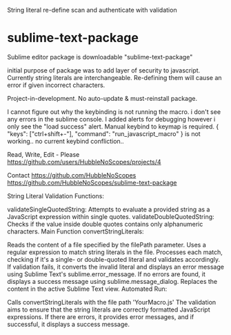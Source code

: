 String literal re-define scan and authenticate with validation
# sublime-text-package
Sublime editor package is downloadable "sublime-text-package"

initial purpose of package was to add layer of security to javascript. Currently string literals are interchangeable. Re-defining them will cause an error if given incorrect characters.

Project-in-development. No auto-update & must-reinstall package.

I cannot figure out why the keybinding is not running the macro.
i don't see any errors in the sublime console. 
I added alerts for debugging however i only see the "load success" alert.
Manual keybind to keymap is required. { "keys": ["ctrl+shift+-"], "command": "run_javascript_macro" } is not working..
no current keybind confliction..


Read, Write, Edit - Please
https://github.com/users/HubbleNoScopes/projects/4

Contact
https://github.com/HubbleNoScopes
https://github.com/HubbleNoScopes/sublime-text-package

String Literal Validation Functions:

validateSingleQuotedString: Attempts to evaluate a provided string as a JavaScript expression within single quotes.
validateDoubleQuotedString: Checks if the value inside double quotes contains only alphanumeric characters.
Main Function convertStringLiterals:

Reads the content of a file specified by the filePath parameter.
Uses a regular expression to match string literals in the file.
Processes each match, checking if it's a single- or double-quoted literal and validates accordingly.
If validation fails, it converts the invalid literal and displays an error message using Sublime Text's sublime.error_message.
If no errors are found, it displays a success message using sublime.message_dialog.
Replaces the content in the active Sublime Text view.
Automated Run:

Calls convertStringLiterals with the file path 'YourMacro.js'
The validation aims to ensure that the string literals are correctly formatted JavaScript expressions. If there are errors, it provides error messages, and if successful, it displays a success message.
